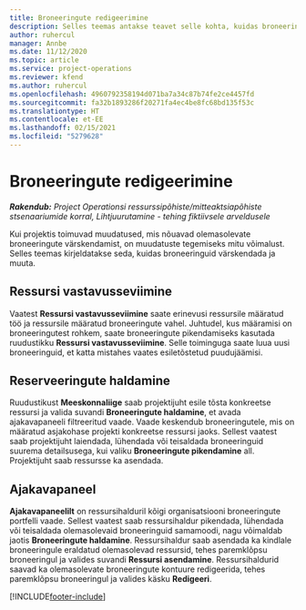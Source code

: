```yaml
---
title: Broneeringute redigeerimine
description: Selles teemas antakse teavet selle kohta, kuidas broneeringuid värskendada ja muuta.
author: ruhercul
manager: Annbe
ms.date: 11/12/2020
ms.topic: article
ms.service: project-operations
ms.reviewer: kfend
ms.author: ruhercul
ms.openlocfilehash: 4960792358194d071ba7a34c87b74fe2ce4457fd
ms.sourcegitcommit: fa32b1893286f20271fa4ec4be8fc68bd135f53c
ms.translationtype: HT
ms.contentlocale: et-EE
ms.lasthandoff: 02/15/2021
ms.locfileid: "5279628"
---
```

# <a name="edit-bookings"></a>Broneeringute redigeerimine

_**Rakendub:** Project Operationsi ressurssipõhiste/mitteaktsiapõhiste stsenaariumide korral,  Lihtjuurutamine - tehing fiktiivsele arveldusele_


Kui projektis toimuvad muudatused, mis nõuavad olemasolevate broneeringute värskendamist, on muudatuste tegemiseks mitu võimalust. Selles teemas kirjeldatakse seda, kuidas broneeringuid värskendada ja muuta.

## <a name="resource-reconciliation"></a>Ressursi vastavusseviimine

Vaatest **Ressursi vastavusseviimine** saate erinevusi ressursile määratud töö ja ressursile määratud broneeringute vahel. Juhtudel, kus määramisi on broneeringutest rohkem, saate broneeringute pikendamiseks kasutada ruudustikku **Ressursi vastavusseviimine**. Selle toiminguga saate luua uusi broneeringuid, et katta mistahes vaates esiletõstetud puudujäämisi.

## <a name="maintain-bookings"></a>Reserveeringute haldamine

Ruudustikust **Meeskonnaliige** saab projektijuht esile tõsta konkreetse ressursi ja valida suvandi **Broneeringute haldamine**, et avada ajakavapaneeli filtreeritud vaade. Vaade keskendub broneeringutele, mis on määratud asjakohase projekti konkreetse ressursi jaoks. Sellest vaatest saab projektijuht laiendada, lühendada või teisaldada broneeringuid suurema detailsusega, kui valiku **Broneeringute pikendamine** all. Projektijuht saab ressursse ka asendada.

## <a name="schedule-board"></a>Ajakavapaneel

**Ajakavapaneelilt** on ressursihalduril kõigi organisatsiooni broneeringute portfelli vaade. Sellest vaatest saab ressursihaldur pikendada, lühendada või teisaldada olemasolevaid broneeringuid samamoodi, nagu võimaldab jaotis **Broneeringute haldamine**. Ressursihaldur saab asendada ka kindlale broneeringule eraldatud olemasolevad ressursid, tehes paremklõpsu broneeringul ja valides suvandi **Ressursi asendamine**. Ressursihaldurid saavad ka olemasolevate broneeringute kontuure redigeerida, tehes paremklõpsu broneeringul ja valides käsku **Redigeeri**.


[!INCLUDE[footer-include](../includes/footer-banner.md)]